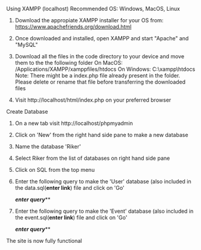 Using XAMPP (localhost)
Recommended OS: Windows, MacOS, Linux

1. Download the appropiate XAMPP installer for your OS from: https://www.apachefriends.org/download.html
2. Once downloaded and installed, open XAMPP and start "Apache" and "MySQL"
3. Download all the files in the code directory to your device and move them to the the following folder
	On MacOS: /Applications/XAMPP/xamppfiles/htdocs
	On Windows:  C:\xampp\htdocs
Note: There might be a index.php file already present in the folder. Please delete or rename that file before transferring the downloaded files

4. Visit http://localhost/html/index.php on your preferred browser

Create Database
1. On a new tab visit http://localhost/phpmyadmin
2. Click on 'New' from the right hand side pane to make a new database
3. Name the database 'Riker'
4. Select Riker from the list of databases on right hand side pane
5. Click on SQL from the top menu
6. Enter the following query to make the 'User' database (also included in the data.sql(****enter link****) file and click on 'Go'

	*****enter query*******
7. Enter the following query to make the 'Event' database (also included in the event.sql(****enter link****) file and click on 'Go'

	*****enter query*******


The site is now fully functional


